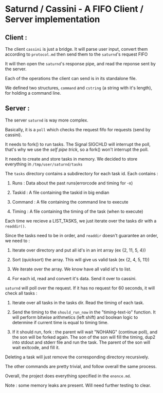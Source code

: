 # Saturnd / Cassini - A FIFO Client / Server implementation

## Client :

The client `cassini` is just a bridge. It will parse user input, convert them according to `protocol.md` then send them to the `saturnd`'s request FIFO

It will then open the `saturnd`'s response pipe, and read the reponse sent by the server.

Each of the operations the client can send is in its standalone file.

We defined two structures, `command` and `cstring` (a string with it's length), for holding a command line.

## Server :

The server `saturnd` is way more complex.

Basically, it is a `poll` which checks the request fifo for requests (send by cassini).

It needs to fork() to run tasks. The Signal SIGCHLD will interrupt the poll, that's why we use the _self pipe trick_, so a fork() won't interrupt the poll.

It needs to create and store tasks in memory. We decided to store everything in
`/tmp/user/saturnd/tasks`

The `tasks` directory contains a subdirectory for each task id. Each contains :

1. Runs : Data about the past runs(errorcode and timing for -x)

2. Taskid : A file containing the taskid in big endian

3. Command : A file containing the command line to execute

4. Timing : A file containing the timing of the task (when to execute)

Each time we recieve a LIST_TASKS, we just iterate over the tasks dir with a `readdir()`.

Since the tasks need to be in order, and `readdir` doesn't guarantee an order, we need to :

1. Iterate over directory and put all id's in an int array (ex {2, 11, 5, 4})

2. Sort (quicksort) the array. This will give us valid task (ex {2, 4, 5, 11})

3. We iterate over the array. We know have all valid id's to list.

4. For each id, read and convert it's data. Send it over to cassini.

`saturnd` will poll over the request. If it has no request for 60 seconds, it will check all tasks :

1. Iterate over all tasks in the tasks dir. Read the timing of each task.

2. Send the timing to the `should_run_now` in the "timing-text-io" function. It will perform bitwise arithmetics (left shift) and boolean logic to determine if current time is equal to timing time.

3. If it should run, fork : the parent will wait "NOHANG" (continue poll), and the son will be forked again. The son of the son will fill the timing, dup2 into stdout and stderr file and run the task. The parent of the son will wait exitcode, and fill it.

Deleting a task will just remove the corresponding directory recursively.

The other commands are pretty trivial, and follow overall the same process.

Overall, the project does everything specified in the `enonce.md`.

Note : some memory leaks are present. Will need further testing to clear.
